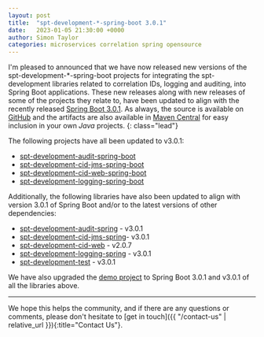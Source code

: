 ```yaml
---
layout: post
title:  "spt-development-*-spring-boot 3.0.1"
date:   2023-01-05 21:30:00 +0000
author: Simon Taylor
categories: microservices correlation spring opensource
---
```

I'm pleased to announced that we have now released new versions of the spt-development-*-spring-boot projects for integrating the spt-development
libraries related to correlation IDs, logging and auditing, into Spring Boot applications. These new releases along with new releases of some of
the projects they relate to, have been updated to align with the recently released 
[Spring Boot 3.0.1](https://spring.io/blog/2022/12/22/spring-boot-3-0-1-available-now). As always, the source is available on 
[GitHub](https://github.com/spt-development) and the artifacts are also available in 
[Maven Central](https://mvnrepository.com/artifact/com.spt-development) for easy inclusion in your own <em>Java</em> projects.
{: class="lead"}

The following projects have all been updated to v3.0.1:

* [spt-development-audit-spring-boot](https://github.com/spt-development/spt-development-audit-spring-boot)
* [spt-development-cid-jms-spring-boot](https://github.com/spt-development/spt-development-cid-jms-spring-boot)
* [spt-development-cid-web-spring-boot](https://github.com/spt-development/spt-development-cid-web-spring-boot)
* [spt-development-logging-spring-boot](https://github.com/spt-development/spt-development-logging-spring-boot)

Additionally, the following libraries have also been updated to align with version 3.0.1 of Spring Boot and/or to the latest versions of other 
dependencies:

* [spt-development-audit-spring](https://github.com/spt-development/spt-development-audit-spring) - v3.0.1
* [spt-development-cid-jms-spring](https://github.com/spt-development/spt-development-cid-jms-spring)- v3.0.1
* [spt-development-cid-web](https://github.com/spt-development/spt-development-cid-web) - v2.0.7
* [spt-development-logging-spring](https://github.com/spt-development/spt-development-logging-spring) - v3.0.1
* [spt-development-test](https://github.com/spt-development/spt-development-test) - v3.0.1

We have also upgraded the [demo project](https://github.com/spt-development/spt-development-demo) to Spring Boot 3.0.1 and v3.0.1 of all the libraries above.

---

We hope this helps the community, and if there are any questions or comments, please don't hesitate to [get in touch]({{ "/contact-us" | relative_url }}){:title="Contact Us"}.
